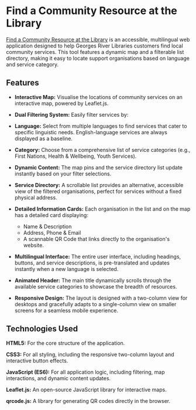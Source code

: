 # Find a Community Resource at the Library

[Find a Community Resource at the Library](https://cwrigh13.github.io/Find-a-Community-Resource-at-the-Library/ "Find a Community Resource at the Library") is an accessible, multilingual web application designed to help Georges River Libraries customers find local community services. This tool features a dynamic map and a filterable list directory, making it easy to locate support organisations based on language and service category.

## **Features**

* **Interactive Map:** Visualise the locations of community services on an interactive map, powered by Leaflet.js.

* **Dual Filtering System:** Easily filter services by:

* **Language:** Select from multiple languages to find services that cater to specific linguistic needs. English-language services are always displayed as a baseline.

* **Category:** Choose from a comprehensive list of service categories (e.g., First Nations, Health & Wellbeing, Youth Services).

* **Dynamic Content:** The map pins and the service directory list update instantly based on your filter selections.

* **Service Directory:** A scrollable list provides an alternative, accessible view of the filtered organisations, perfect for services without a fixed physical address.

* **Detailed Information Cards:** Each organisation in the list and on the map has a detailed card displaying:

   * Name & Description
   * Address, Phone & Email
   * A scannable QR Code that links directly to the organisation's website.

* **Multilingual Interface:** The entire user interface, including headings, buttons, and service descriptions, is pre-translated and updates instantly when a new language is selected.

* **Animated Header:** The main title dynamically scrolls through the available service categories to showcase the breadth of resources.

* **Responsive Design:** The layout is designed with a two-column view for desktops and gracefully adapts to a single-column view on smaller screens for a seamless mobile experience.

## **Technologies Used**

**HTML5:** For the core structure of the application.

**CSS3:** For all styling, including the responsive two-column layout and interactive button effects.

**JavaScript (ES6):** For all application logic, including filtering, map interactions, and dynamic content updates.

**Leaflet.js:** An open-source JavaScript library for interactive maps.

**qrcode.js:** A library for generating QR codes directly in the browser.
